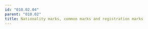 ```yaml
---
id: "010.02.04"
parent: "010.02"
title: Nationality marks, common marks and registration marks
---
```

